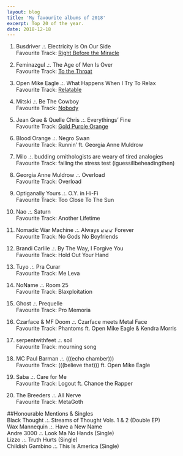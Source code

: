 ```yaml
---
layout: blog
title: 'My favourite albums of 2018'
excerpt: Top 20 of the year.
date: 2018-12-18
---
```

  
1. Busdriver .:. Electricity is On Our Side  
Favourite Track: [Right Before the Miracle](https://youtu.be/2Ade60_jkWc)  

2. Feminazgul .:. The Age of Men Is Over  
Favourite Track: [To the Throat](https://youtu.be/ydk9EDPXpnY)  

3. Open Mike Eagle .:. What Happens When I Try To Relax  
Favourite Track: [Relatable](https://www.youtube.com/watch?v=rlzcnXt0Euw)  

4. Mitski .:. Be The Cowboy  
Favourite Track: [Nobody](https://youtu.be/qooWnw5rEcI)    

5. Jean Grae & Quelle Chris .:. Everythings’ Fine  
Favourite Track: [Gold Purple Orange](https://youtu.be/yVEgxDad0_w)  

6. Blood Orange .:. Negro Swan  
Favourite Track: Runnin’ ft. Georgia Anne Muldrow  

7. Milo .:. budding ornithologists are weary of tired analogies  
Favourite Track: failing the stress test (iguessillbeheadingthen)  

8. Georgia Anne Muldrow .:. Overload  
Favourite Track: Overload  

9. Optiganally Yours .:. O.Y. in Hi-Fi  
Favourite Track: Too Close To The Sun  

10. Nao .:. Saturn  
Favourite Track: Another Lifetime  

11. Nomadic War Machine .:. Always ↙↙↙ Forever  
Favourite Track: No Gods No Boyfriends  

12. Brandi Carlile .:. By The Way, I Forgive You  
Favourite Track: Hold Out Your Hand  

13. Tuyo .:. Pra Curar  
Favourite Track: Me Leva  

14. NoName .:. Room 25  
Favourite Track: Blaxploitation  

15. Ghost .:. Prequelle  
Favourite Track: Pro Memoria  

16. Czarface & MF Doom .:. Czarface meets Metal Face  
Favourite Track: Phantoms ft. Open Mike Eagle & Kendra Morris  

17. serpentwithfeet .:. soil  
Favourite Track: mourning song  

18. MC Paul Barman .:. (((echo chamber)))  
Favourite Track: (((believe that))) ft. Open Mike Eagle  

19. Saba .:. Care for Me  
Favourite Track: Logout ft. Chance the Rapper  

20. The Breeders .:. All Nerve  
Favourite Track: MetaGoth  

##Honourable Mentions & Singles  
Black Thought .:. Streams of Thought Vols. 1 & 2 (Double EP)  
Wax Mannequin .:. Have a New Name  
Andre 3000 .:. Look Ma No Hands (Single)  
Lizzo .:. Truth Hurts (Single)  
Childish Gambino .:. This Is America (Single)  
